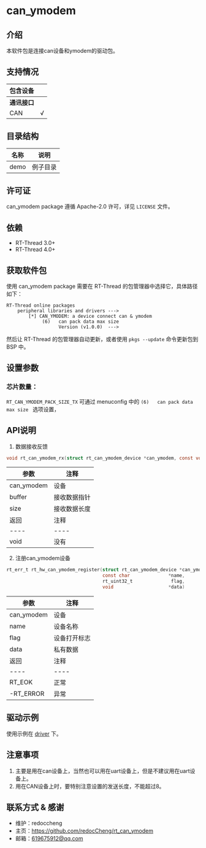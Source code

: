 # can_ymodem

## 介绍

本软件包是连接can设备和ymodem的驱动包。

##  支持情况
| 包含设备         |    |
| ---------------- | -------- |
| **通讯接口**     |          |
| CAN              |  √       |


##  目录结构

| 名称 | 说明 |
| ---- | ---- |
| demo | 例子目录 |


##  许可证

can_ymodem package 遵循 Apache-2.0 许可，详见 `LICENSE` 文件。

## 依赖

- RT-Thread 3.0+
- RT-Thread 4.0+


## 获取软件包

使用 can_ymodem package 需要在 RT-Thread 的包管理器中选择它，具体路径如下：

```shell
RT-Thread online packages
    peripheral libraries and drivers --->
        [*] CAN_YMODEM: a device connect can & ymodem
             (6)   can pack data max size                                             
                   Version (v1.0.0)  --->
```

然后让 RT-Thread 的包管理器自动更新，或者使用 `pkgs --update` 命令更新包到 BSP 中。


## 设置参数

### 芯片数量：
`RT_CAN_YMODEM_PACK_SIZE_TX`  可通过 menuconfig 中的 `(6)   can pack data max size ` 选项设置，



## API说明


1. 数据接收反馈

```C
void rt_can_ymodem_rx(struct rt_can_ymodem_device *can_ymodem, const void  *buffer, rt_size_t size)
```

|参数|注释|
|----|----|
|can_ymodem|设备|
|buffer|接收数据指针|
|size| 接收数据长度|
|返回|注释|
|----|----|
|void|没有|


2. 注册can_ymodem设备

```C
rt_err_t rt_hw_can_ymodem_register(struct rt_can_ymodem_device *can_ymodem,
                                   const char              *name,
                                   rt_uint32_t              flag,
                                   void                    *data)
```

|参数|注释|
|----|----|
|can_ymodem|设备|
|name|设备名称|
|flag|设备打开标志|
|data|私有数据|
|返回|注释|
|----|----|
|RT_EOK|正常|
|-RT_ERROR|异常|



## 驱动示例

使用示例在 [driver](./demo) 下。


## 注意事项

1. 主要是用在can设备上，当然也可以用在uart设备上，但是不建议用在uart设备上。
2. 用在CAN设备上时，要特别注意设置的发送长度，不能超过8。


## 联系方式 & 感谢

* 维护：redoccheng
* 主页：<https://github.com/redocCheng/rt_can_ymodem>
* 邮箱：<619675912@qq.com>
